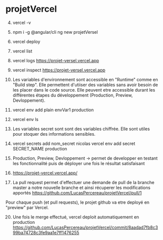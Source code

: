 # projetVercel

4. vercel -v

5. npm i -g @angular/cli
ng new projetVersel

6. vercel deploy

7. vercel list

8. vercel logs https://projet-versel.vercel.app

9. vercel inspect https://projet-versel.vercel.app

10. Les variables d'environnement sont accessible en "Runtime" comme en "Build step". Elle permettent d'utiiser des variables sans
avoir besoin de les placer dans le code source. Elle peuvent etre accessible durant les différentes étapes du développement (Production,
Preview, Devloppement).

11. vercel env add plain envVar1 production 

12. vercel env ls

13. Les variables secret sont sont des variables chiffrée. Elle sont utiles pour stoquer des informations sensibles.

15. vercel secrets add nom_secret nicolas
    vercel env add secret SECRET_NAME production

16. Production, Preview, Devloppement -> permet de developper en testant les fonctionnalité puis de déployer une fois le résultat satisfaisant

18. https://projet-vercel.vercel.app/

19. La pull request permet d'effectuer une demande de pull de la branche master a notre nouvelle branche et ainsi récuperer les
modifications apportés
https://github.com/LucasPercereau/projetVercel/pull/1

Pour chaque push (et pull requests), le projet github va etre deployé en "preview" par Vercel.

20. Une fois le merge effectué, vercel deploit automatiquement en production 
https://github.com/LucasPercereau/projetVercel/commit/8aadad7fb8c399ba74728c3fe9aa1e7ff1476255
